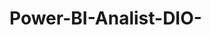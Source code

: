 # Power-BI-Analist-DIO-
<!-- Repositório para inclusão dos desafios de projeto da Formação Power BI Analyst -->
